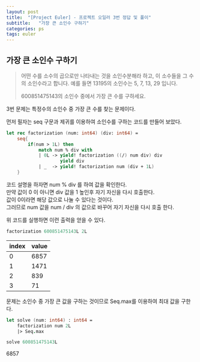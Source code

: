 ```yaml
---
layout: post
title:  "[Project Euler] - 프로젝트 오일러 3번 정답 및 풀이"
subtitle:   "가장 큰 소인수 구하기"
categories: ps
tags: euler
---
```


## 가장 큰 소인수 구하기

> 어떤 수를 소수의 곱으로만 나타내는 것을 소인수분해라 하고, 이 소수들을 그 수의 소인수라고 합니다.
> 예를 들면 13195의 소인수는 5, 7, 13, 29 입니다.
>
> 600851475143의 소인수 중에서 가장 큰 수를 구하세요.

3번 문제는 특정수의 소인수 중 가장 큰 수를 찾는 문제이다.

먼저 필자는 seq 구문과 제귀를 이용하여 소인수를 구하는 코드를 만들어 보았다.  

```fsharp
let rec factorization (num: int64) (div: int64) =
    seq{
        if(num > 1L) then
            match num % div with
            | 0L -> yield! factorization ((/) num div) div
                    yield div
            | _  -> yield! factorization num (div + 1L)
    }
```

코드 설명을 하자면 num % div 를 하여 값을 확인한다.  
만약 값이 0 이 아니면 div 값을 1 높인후 자기 자신을 다시 호출한다.  
값이 0이라면 해당 값으로 나눌 수 있다는 것이다.  
그러므로 num 값을 num / div 의 값으로 바꾸어 자기 자신을 다시 호출 한다.

위 코드를 실행하면 이런 출력을 얻을 수 있다.

```fsharp
factorization 600851475143L 2L
```
| index | value |
|-------|-------|
| 0     | 6857  |
| 1     | 1471  |
| 2     | 839   |
| 3     | 71    |

문제는 소인수 중 가장 큰 값을 구하는 것이므로 Seq.max를 이용하여 최대 값을 구한다.  

```fsharp
let solve (num: int64) : int64 =
    factorization num 2L
    |> Seq.max
```

```fsharp
solve 600851475143L
```
6857

